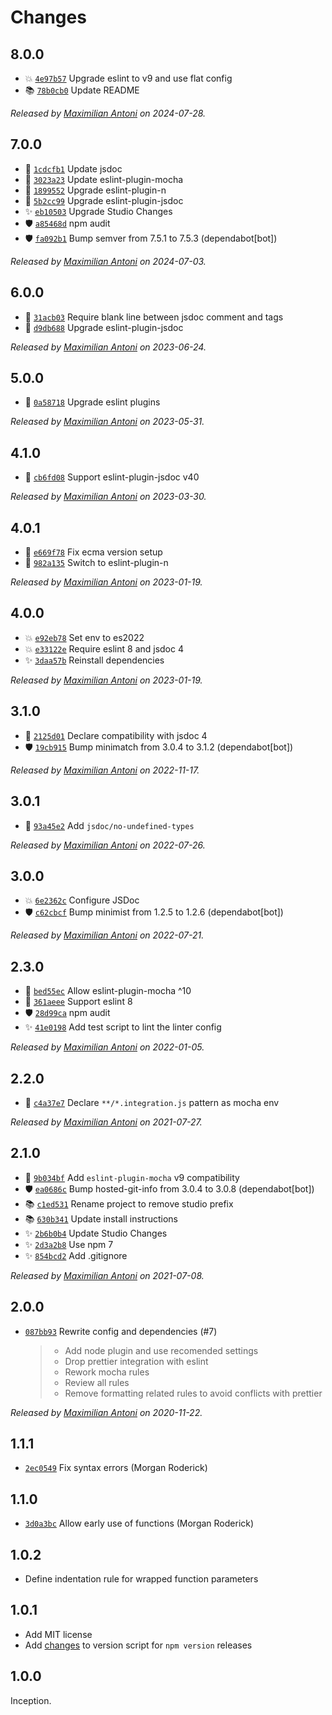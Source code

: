 # Changes

## 8.0.0

- 💥 [`4e97b57`](https://github.com/javascript-studio/eslint-config/commit/4e97b57c76166e3120aa6d9c8fcf56bf8b9bf484)
  Upgrade eslint to v9 and use flat config
- 📚 [`78b0cb0`](https://github.com/javascript-studio/eslint-config/commit/78b0cb023c07324a59ed3d7790cba43c5a2901e5)
  Update README

_Released by [Maximilian Antoni](https://github.com/mantoni) on 2024-07-28._

## 7.0.0

- 🍏 [`1cdcfb1`](https://github.com/javascript-studio/eslint-config/commit/1cdcfb1171c7daf0aecf108bc008562789b30b71)
  Update jsdoc
- 🍏 [`3023a23`](https://github.com/javascript-studio/eslint-config/commit/3023a230e191e51730b1a1b1027ff71639a1cb92)
  Update eslint-plugin-mocha
- 🍏 [`1899552`](https://github.com/javascript-studio/eslint-config/commit/1899552d102edcba2411ae60b08a59d7d0921b52)
  Upgrade eslint-plugin-n
- 🍏 [`5b2cc99`](https://github.com/javascript-studio/eslint-config/commit/5b2cc99c833be3a81f6b5183d945b2d69d5f2f7b)
  Upgrade eslint-plugin-jsdoc
- ✨ [`eb10503`](https://github.com/javascript-studio/eslint-config/commit/eb105030f34eb0f6d85921caa88ccb34dc0fc634)
  Upgrade Studio Changes
- 🛡️ [`a85468d`](https://github.com/javascript-studio/eslint-config/commit/a85468d7991f665c44a27ad419355d1493124126)
  npm audit
- 🛡️ [`fa092b1`](https://github.com/javascript-studio/eslint-config/commit/fa092b1529716ad495aa85626b6c14d448180445)
  Bump semver from 7.5.1 to 7.5.3 (dependabot[bot])

_Released by [Maximilian Antoni](https://github.com/mantoni) on 2024-07-03._

## 6.0.0

- 💄 [`31acb03`](https://github.com/javascript-studio/eslint-config/commit/31acb035ec51089223407fad1823de438ddab2ea)
  Require blank line between jsdoc comment and tags
- 🍏 [`d9db688`](https://github.com/javascript-studio/eslint-config/commit/d9db688c7b10fe1e245d38ccc6506bbcaa84457a)
  Upgrade eslint-plugin-jsdoc

_Released by [Maximilian Antoni](https://github.com/mantoni) on 2023-06-24._

## 5.0.0

- 🍏 [`0a58718`](https://github.com/javascript-studio/eslint-config/commit/0a58718ebd1dc186a0282f81999179f3f57dca9a)
  Upgrade eslint plugins

_Released by [Maximilian Antoni](https://github.com/mantoni) on 2023-05-31._

## 4.1.0

- 🍏 [`cb6fd08`](https://github.com/javascript-studio/eslint-config/commit/cb6fd08cd09fc49450a1a67ac417773ca49628f8)
  Support eslint-plugin-jsdoc v40

_Released by [Maximilian Antoni](https://github.com/mantoni) on 2023-03-30._

## 4.0.1

- 🐛 [`e669f78`](https://github.com/javascript-studio/eslint-config/commit/e669f78468a64d40d5cef1fbd717bd5e6824e370)
  Fix ecma version setup
- 🐛 [`982a135`](https://github.com/javascript-studio/eslint-config/commit/982a1353b1853010eb5495e56a595cb92c2ff696)
  Switch to eslint-plugin-n

_Released by [Maximilian Antoni](https://github.com/mantoni) on 2023-01-19._

## 4.0.0

- 💥 [`e92eb78`](https://github.com/javascript-studio/eslint-config/commit/e92eb785da9f5b7c3febd8860ffda05c449936e1)
  Set env to es2022
- 💥 [`e33122e`](https://github.com/javascript-studio/eslint-config/commit/e33122ede785e5de8d89e6dd192988c174b062da)
  Require eslint 8 and jsdoc 4
- ✨ [`3daa57b`](https://github.com/javascript-studio/eslint-config/commit/3daa57bcbf37f8e408beea67e568f42ddf0f10ca)
  Reinstall dependencies

_Released by [Maximilian Antoni](https://github.com/mantoni) on 2023-01-19._

## 3.1.0

- 🍏 [`2125d01`](https://github.com/javascript-studio/eslint-config/commit/2125d01b1d80fdba2309723c1dca980be6a3a774)
  Declare compatibility with jsdoc 4
- 🛡️ [`19cb915`](https://github.com/javascript-studio/eslint-config/commit/19cb915a5149802b76cf984190254c2d03bd7a8f)
  Bump minimatch from 3.0.4 to 3.1.2 (dependabot[bot])

_Released by [Maximilian Antoni](https://github.com/mantoni) on 2022-11-17._

## 3.0.1

- 🐛 [`93a45e2`](https://github.com/javascript-studio/eslint-config/commit/93a45e2eb5022e6259daf0cb62905250076fb662)
  Add `jsdoc/no-undefined-types`

_Released by [Maximilian Antoni](https://github.com/mantoni) on 2022-07-26._

## 3.0.0

- 💥 [`6e2362c`](https://github.com/javascript-studio/eslint-config/commit/6e2362c41507b6b1c46f8af026db72d6845f9d87)
  Configure JSDoc
- 🛡 [`c62cbcf`](https://github.com/javascript-studio/eslint-config/commit/c62cbcf20738962ca3b1ba98333988fcfae12cb3)
  Bump minimist from 1.2.5 to 1.2.6 (dependabot[bot])

_Released by [Maximilian Antoni](https://github.com/mantoni) on 2022-07-21._

## 2.3.0

- 🍏 [`bed55ec`](https://github.com/javascript-studio/eslint-config/commit/bed55ec462bab33db91990721e69201b00c598b6)
  Allow eslint-plugin-mocha ^10
- 🍏 [`361aeee`](https://github.com/javascript-studio/eslint-config/commit/361aeee06d6f2bb3e86fad0c5477a30d21ddb21c)
  Support eslint 8
- 🛡 [`28d99ca`](https://github.com/javascript-studio/eslint-config/commit/28d99ca887617c33f82e19370a5904a24f086608)
  npm audit
- ✨ [`41e0198`](https://github.com/javascript-studio/eslint-config/commit/41e01980b22034569bac376808a20ba604f4f90b)
  Add test script to lint the linter config

_Released by [Maximilian Antoni](https://github.com/mantoni) on 2022-01-05._

## 2.2.0

- 🍏 [`c4a37e7`](https://github.com/javascript-studio/eslint-config/commit/c4a37e7ed4743d91de1f0fb7386917fa66351b82)
  Declare `**/*.integration.js` pattern as mocha env

_Released by [Maximilian Antoni](https://github.com/mantoni) on 2021-07-27._

## 2.1.0

- 🍏 [`9b034bf`](https://github.com/javascript-studio/eslint-config/commit/9b034bf159367e054c4b44e9987e9fd88b961deb)
  Add `eslint-plugin-mocha` v9 compatibility
- 🛡 [`ea0686c`](https://github.com/javascript-studio/eslint-config/commit/ea0686c7948411fb7a14343232eaf886a70b5987)
  Bump hosted-git-info from 3.0.4 to 3.0.8 (dependabot[bot])
- 📚 [`c1ed531`](https://github.com/javascript-studio/eslint-config/commit/c1ed531d7b0fa6e309a7f1939ce9ad5ecb3306d5)
  Rename project to remove studio prefix
- 📚 [`630b341`](https://github.com/javascript-studio/eslint-config/commit/630b341564b9d16618a6ee55eadea69d251b661b)
  Update install instructions
- ✨ [`2b6b0b4`](https://github.com/javascript-studio/eslint-config/commit/2b6b0b4b819b11476f0fc6deb1c8b30a6bb422f1)
  Update Studio Changes
- ✨ [`2d3a2b8`](https://github.com/javascript-studio/eslint-config/commit/2d3a2b80c61fd4215cc59931864b7a8e0f789d89)
  Use npm 7
- ✨ [`854bcd2`](https://github.com/javascript-studio/eslint-config/commit/854bcd21cad1c25ecea20e95a11bfafaf016e2e9)
  Add .gitignore

_Released by [Maximilian Antoni](https://github.com/mantoni) on 2021-07-08._

## 2.0.0

- [`087bb93`](https://github.com/javascript-studio/eslint-config/commit/087bb9337644a279f6a34d1bb5e513b4fa4dc148)
  Rewrite config and dependencies (#7)
    >
    > - Add node plugin and use recomended settings
    > - Drop prettier integration with eslint
    > - Rework mocha rules
    > - Review all rules
    > - Remove formatting related rules to avoid conflicts with prettier

_Released by [Maximilian Antoni](https://github.com/mantoni) on 2020-11-22._

## 1.1.1

- [`2ec0549`](https://github.com/javascript-studio/eslint-config/commit/2ec0549a3bca5b5d89e9089b440949bcab23af87)
  Fix syntax errors (Morgan Roderick)

## 1.1.0

- [`3d0a3bc`](https://github.com/javascript-studio/eslint-config/commit/3d0a3bcdb80bd1fb5652a62cbcd39eea6d801a2c)
  Allow early use of functions (Morgan Roderick)

## 1.0.2

- Define indentation rule for wrapped function parameters

## 1.0.1

- Add MIT license
- Add [changes][] to version script for `npm version` releases

[changes]: https://www.npmjs.com/package/@studio/changes

## 1.0.0

Inception.
